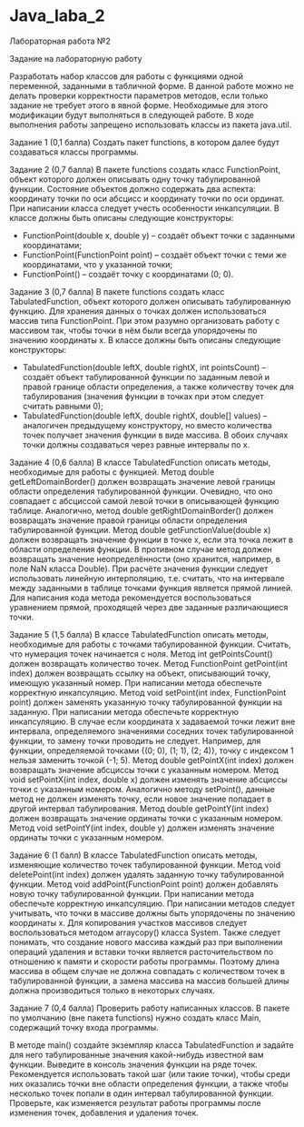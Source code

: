 # Java_laba_2

Лабораторная работа №2

Задание на лабораторную работу

Разработать набор классов для работы с функциями одной переменной, заданными в
табличной форме.
В данной работе можно не делать проверки корректности параметров методов, если
только задание не требует этого в явной форме. Необходимые для этого модификации будут
выполняться в следующей работе.
В ходе выполнения работы запрещено использовать классы из пакета java.util.

Задание 1 (0,1 балла)
Создать пакет functions, в котором далее будут создаваться классы программы.

Задание 2 (0,7 балла)
В пакете functions создать класс FunctionPoint, объект которого должен
описывать одну точку табулированной функции.
Состояние объектов должно содержать два аспекта: координату точки по оси абсцисс и
координату точки по оси ординат. При написании класса следует учесть особенности
инкапсуляции.
В классе должны быть описаны следующие конструкторы:
* FunctionPoint(double x, double y) – создаёт объект точки с
заданными координатами;
* FunctionPoint(FunctionPoint point) – создаёт объект точки с теми же
координатами, что у указанной точки;
* FunctionPoint() – создаёт точку с координатами (0; 0).

Задание 3 (0,7 балла)
В пакете functions создать класс TabulatedFunction, объект которого должен
описывать табулированную функцию.
Для хранения данных о точках должен использоваться массив типа FunctionPoint.
При этом разумно организовать работу с массивом так, чтобы точки в нём были всегда
упорядочены по значению координаты x.
В классе должны быть описаны следующие конструкторы:
* TabulatedFunction(double leftX, double rightX, int pointsCount)
– создаёт объект табулированной функции по заданным левой и правой границе области
определения, а также количеству точек для табулирования (значения функции в точках при
этом следует считать равными 0);
* TabulatedFunction(double leftX, double rightX, double[] values)
– аналогичен предыдущему конструктору, но вместо количества точек получает значения
функции в виде массива.
В обоих случаях точки должны создаваться через равные интервалы по x.

Задание 4 (0,6 балла)
В классе TabulatedFunction описать методы, необходимые для работы с функцией. 
Метод double getLeftDomainBorder() должен возвращать значение левой
границы области определения табулированной функции. Очевидно, что оно совпадает с
абсциссой самой левой точки в описывающей функцию таблице.
Аналогично, метод double getRightDomainBorder() должен возвращать
значение правой границы области определения табулированной функции. 
Метод double getFunctionValue(double x) должен возвращать значение
функции в точке x, если эта точка лежит в области определения функции. В противном
случае метод должен возвращать значение неопределённости (оно хранится, например, в
поле NaN класса Double). При расчёте значения функции следует использовать линейную
интерполяцию, т.е. считать, что на интервале между заданными в таблице точками функция
является прямой линией. Для написания кода метода рекомендуется воспользоваться
уравнением прямой, проходящей через две заданные различающиеся точки.

Задание 5 (1,5 балла)
В классе TabulatedFunction описать методы, необходимые для работы с точками
табулированной функции. Считать, что нумерация точек начинается с ноля.
Метод int getPointsCount() должен возвращать количество точек.
Метод FunctionPoint getPoint(int index) должен возвращать ссылку на
объект, описывающий точку, имеющую указанный номер. При написании метода обеспечьте
корректную инкапсуляцию.
Метод void setPoint(int index, FunctionPoint point) должен заменять
указанную точку табулированной функции на заданную. При написании метода обеспечьте
корректную инкапсуляцию. В случае если координата x задаваемой точки лежит вне
интервала, определяемого значениями соседних точек табулированной функции, то замену
точки проводить не следует. Например, для функции, определяемой точками {(0; 0), (1; 1),
(2; 4)}, точку с индексом 1 нельзя заменить точкой (-1; 5).
Метод double getPointX(int index) должен возвращать значение абсциссы
точки с указанным номером.
Метод void setPointX(int index, double x) должен изменять значение
абсциссы точки с указанным номером. Аналогично методу setPoint(), данные метод не
должен изменять точку, если новое значение попадает в другой интервал табулирования.
Метод double getPointY(int index) должен возвращать значение ординаты
точки с указанным номером.
Метод void setPointY(int index, double y) должен изменять значение
ординаты точки с указанным номером.

Задание 6 (1 балл)
В классе TabulatedFunction описать методы, изменяющие количество точек
табулированной функции.
Метод void deletePoint(int index) должен удалять заданную точку
табулированной функции.
Метод void addPoint(FunctionPoint point) должен добавлять новую точку
табулированной функции. При написании метода обеспечьте корректную инкапсуляцию.
При написании методов следует учитывать, что точки в массиве должны быть
упорядочены по значению координаты x.
Для копирования участков массивов следует воспользоваться методом arraycopy()
класса System.
Также следует понимать, что создание нового массива каждый раз при выполнении
операций удаления и вставки точки является расточительством по отношению к памяти и
скорости работы программы. Поэтому длина массива в общем случае не должна совпадать с
количеством точек в табулированной функции, а замена массива на массив большей длины
должна производиться только в некоторых случаях.

Задание 7 (0,4 балла)
Проверить работу написанных классов.
В пакете по умолчанию (вне пакета functions) нужно создать класс Main,
содержащий точку входа программы.

В методе main() создайте экземпляр класса TabulatedFunction и задайте для него
табулированные значения какой-нибудь известной вам функции.
Выведите в консоль значения функции на ряде точек. Рекомендуется использовать такой
шаг (или такие точки), чтобы среди них оказались точки вне области определения функции, а
также чтобы несколько точек попали в один интервал табулированной функции.
Проверьте, как изменяется результат работы программы после изменения точек,
добавления и удаления точек.
